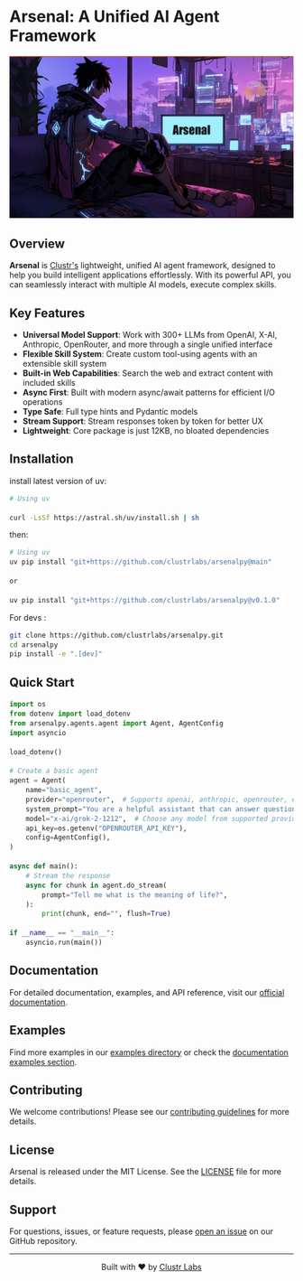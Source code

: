 # Arsenal: A Unified AI Agent Framework

<div align="center">
  <img src="https://github.com/clustrlabs/arsenalpy/raw/main/assets/arsenalpy.png" alt="Arsenal Banner" />
</div>

<!-- [![PyPI version](https://img.shields.io/pypi/v/arsenalpy.svg)](https://pypi.org/project/arsenalpy/)
[![Python](https://img.shields.io/pypi/pyversions/arsenalpy.svg)](https://pypi.org/project/arsenalpy/)
[![License](https://img.shields.io/github/license/clustrlabs/arsenalpy.svg)](https://github.com/clustrlabs/arsenalpy/blob/main/LICENSE)
[![Documentation](https://img.shields.io/badge/docs-latest-blue.svg)](https://arsenalpy.clustr.network/) -->

## Overview

**Arsenal** is [Clustr's](https://clustr.network) lightweight, unified AI agent framework, designed to help you build intelligent applications effortlessly. With its powerful API, you can seamlessly interact with multiple AI models, execute complex skills.  

## Key Features

- **Universal Model Support**: Work with 300+ LLMs from OpenAI, X-AI, Anthropic, OpenRouter, and more through a single unified interface
- **Flexible Skill System**: Create custom tool-using agents with an extensible skill system
- **Built-in Web Capabilities**: Search the web and extract content with included skills
- **Async First**: Built with modern async/await patterns for efficient I/O operations
- **Type Safe**: Full type hints and Pydantic models
- **Stream Support**: Stream responses token by token for better UX
- **Lightweight**: Core package is just 12KB, no bloated dependencies

## Installation

install latest version of uv:

```bash
# Using uv

curl -LsSf https://astral.sh/uv/install.sh | sh

```

then:

```bash
# Using uv
uv pip install "git+https://github.com/clustrlabs/arsenalpy@main"

or

uv pip install "git+https://github.com/clustrlabs/arsenalpy@v0.1.0"

```

For devs :

```Bash
git clone https://github.com/clustrlabs/arsenalpy.git
cd arsenalpy
pip install -e ".[dev]"
```

## Quick Start

```python
import os
from dotenv import load_dotenv
from arsenalpy.agents.agent import Agent, AgentConfig
import asyncio

load_dotenv()

# Create a basic agent
agent = Agent(
    name="basic_agent",
    provider="openrouter",  # Supports openai, anthropic, openrouter, etc.
    system_prompt="You are a helpful assistant that can answer questions and help with tasks.",
    model="x-ai/grok-2-1212",  # Choose any model from supported providers
    api_key=os.getenv("OPENROUTER_API_KEY"),
    config=AgentConfig(),
)

async def main():
    # Stream the response
    async for chunk in agent.do_stream(
        prompt="Tell me what is the meaning of life?",
    ):
        print(chunk, end="", flush=True)

if __name__ == "__main__":
    asyncio.run(main())
```



## Documentation

For detailed documentation, examples, and API reference, visit our [official documentation](https://arsenalpy.clustr.network/).

## Examples

Find more examples in our [examples directory](https://github.com/clustrlabs/arsenalpy/tree/main/examples) or check the [documentation examples section](https://arsenalpy.clustr.network/examples/).

## Contributing

We welcome contributions! Please see our [contributing guidelines](https://github.com/clustrlabs/arsenalpy/blob/main/CONTRIBUTING.md) for more details.

## License

Arsenal is released under the MIT License. See the [LICENSE](https://github.com/clustrlabs/arsenalpy/blob/main/LICENSE) file for more details.

## Support

For questions, issues, or feature requests, please [open an issue](https://github.com/clustrlabs/arsenalpy/issues) on our GitHub repository.

---

<div align="center">
  <p>Built with ❤️ by <a href="https://clustr.network">Clustr Labs</a></p>
</div>
